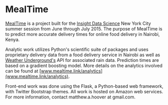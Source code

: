 # MealTime
[MealTime](www.mealtime.link) is a project built for the [Insight Data Science](http://insightdatascience.com/) New York City summer session from June through July 2015. The purpose of MealTime is to predict more accurate delivery times for online food delivery in Nairobi, Kenya. 

Analytic work utilizes Python's scientific suite of packages and uses proprietary delivery data from a food delivery service in Nairobi as well as [Weather Underground's](www.wunderground.com) API for associated rain data. Prediction times are based on a gradient boosting model. More details on the analytics involved can be found at [www.mealtime.link/analytics](www.mealtime.link/analytics). 

Front-end work was done using the Flask, a Python-based web framework, with Twitter Bootstrap themes. All work is hosted on Amazon web services. For more information, contact matthew.a.hoover at gmail.com.